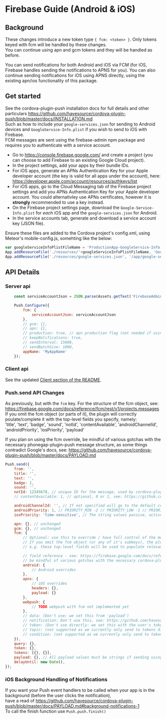Firebase Guide (Android & iOS)
===========================

## Background
These changes introduce a new token type `{ fcm: <token> }`. Only tokens keyed with fcm will be handled by these changes.  
You can continue using apn and gcm tokens and they will be handled as before.  

You can send notifications for both Android and iOS via FCM (for iOS, Firebase handles sending the notifications to APNS for you). 
You can also continue sending notifications for iOS using APNS directly, using the existing apn/ios functionality of this package.

## Get started

See the cordova-plugin-push installation docs for full details and other particulars https://github.com/havesource/cordova-plugin-push/blob/master/docs/INSTALLATION.md  
Such as how to include your `google-services.json` for sending to Android devices and `GoogleService-Info.plist` if you wish to send to iOS with Firebase.  
FCM messages are sent using the firebase-admin npm package and requires you to authenticate with a service account.

* Go to https://console.firebase.google.com/ and create a project (you can choose to add Firebase to an existing Google Cloud project).
* In the project settings, add your apps by their bundle IDs.
* For iOS apps, generate an APNs Authentication Key for your Apple developer account (the key is valid for all apps under the account), here: https://developer.apple.com/account/resources/authkeys/list
* For iOS apps, go to the Cloud Messaging tab of the Firebase project settings and add you APNs Authentication Key for your Apple developer account. You could alternativley use APNs certificates, however it is **strongly** recommended to use a key instead.
* On the Firebase project settings page, download the `Google-Service-Info.plist` for *each* iOS app and the `google-services.json` for Android.
* In the service accounts tab, generate and download a service account key (JSON file).

Ensure these files are added to the Cordova project's config.xml, using Meteor's mobile-config.js, somehting like the below:
```js
var googleServiceInfoPlistFileName = 'ProductionApp-GoogleService-Info.plist'; // change this as per the app bundle ID, eg. for production/beta/development etc.
App.addResourceFile('./resources/'+googleServiceInfoPlistFileName, 'GoogleService-Info.plist', 'ios');
App.addResourceFile('./resources/google-services.json', '/app/google-services.json', 'android');
```

## API Details

### Server api
```js
    const serviceAccountJson = JSON.parse(Assets.getText('FirebaseAdminSdkServiceAccountKey.json')); // File located in the /private directory

    Push.Configure({
        fcm: {
            serviceAccountJson: serviceAccountJson
        },
        // gcm: {},
        // apn: {},
        // production: true, // apn production flag (not needed if using fcm for iOS)
        // keepNotifications: true,
        // sendInterval: 15000, 
        // sendBatchSize: 1000, 
        appName: 'MyAppName'
    });
```

### Client api
See the updated [Client section of the README](https://github.com/Meteor-Community-Packages/raix-push#client).

### Push.send API Changes
As previously, but with the `fcm` key. For the structure of the fcm object, see: https://firebase.google.com/docs/reference/fcm/rest/v1/projects.messages  
If you omit the fcm object (or parts of it), the plugin will correctly poulate/complete it with the top-level fields you specify, namely:  
'title', 'text', 'badge', 'sound', 'notId', 'contentAvailable', 'androidChannelId', 'androidPriority', 'iosPriority', 'payload'

If you plan on using the fcm override, be mindful of various gotchas with the necessary phonegap-plugin-push message structure,
as some things contradict Google's docs, see: https://github.com/havesource/cordova-plugin-push/blob/master/docs/PAYLOAD.md

```js
Push.send({
    from: '',
    title: '', 
    text: '',
    badge: 1,
    sound: '',
    notId: 12345678, // unique ID for the message, used by cordova-plugin-push for grouping on Android
    // contentAvailable: 1, // optional, 0 or 1, see: https://github.com/havesource/cordova-plugin-push/blob/master/docs/PAYLOAD.md

    androidChannelId: '', // If not specified will go to the default cordova-plugin-push channel
    androidPriority: 1, // PRIORITY_MIN -2 // PRIORITY_LOW -1 // PRIORITY_DEFAULT 0 // PRIORITY_HIGH 1 // PRIORITY_MAX 2 //
    iosPriority: 'time-sensitive', // The string values passive, active, time-sensitive, or critical

    apn: {}, // unchanged
    gcm: {}, // unchanged
    fcm: {
        // Optional: use this to override / have full control of the message object sent to FCM.
        // If you omit the fcm object (or any of it's subkeys), the plugin will correctly poulate/complete it with the top-level fields you specify (in push.api.js), 
        // e.g. these top-level fields will be used to populate relevant fcm fields: 'title','text','badge','sound','notId','contentAvailable','androidChannelId','androidPriority','iosPriority','payload'

        // field reference - see: https://firebase.google.com/docs/reference/fcm/rest/v1/projects.messages
        // be mindful of various gotchas with the necessary cordova-plugin-push message structure, as some things contradict Google's docs, see: https://github.com/havesource/cordova-plugin-push/blob/master/docs/PAYLOAD.md
        android: {
            // Android overrides
        },
        apns: {
            // iOS overrides
            headers: {},
            payload: {}
        },
        webpush: { 
            // TODO webpush with fcm not implemented yet
        },
        // data: (Don't use: we set this from 'payload')
        // notification: Don't use this, see: https://github.com/havesource/cordova-plugin-push/blob/master/docs/PAYLOAD.md#notification-vs-data-payloads
        // token: (Don't use directly: we set this with the user's token)
        // topic: (not supported as we currently only send to tokens directly)
        // condition: (not supported as we currently only send to tokens directly)
    }),
    query: {},
    token: {},
    tokens: [{}, {}],
    payload: {}, // All payload values must be strings if sending using FCM
    delayUntil: new Date(),
});
```

### iOS Background Handling of Notifications
If you want your Push event handlers to be called when your app is in the background (before the user clicks the notification),  
have a read of https://github.com/havesource/cordova-plugin-push/blob/master/docs/PAYLOAD.md#background-notifications-1  
To call the finish function use `Push.push.finish()`  

